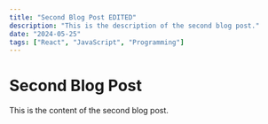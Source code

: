 ```yaml
---
title: "Second Blog Post EDITED"
description: "This is the description of the second blog post."
date: "2024-05-25"
tags: ["React", "JavaScript", "Programming"]
---
```


# Second Blog Post

This is the content of the second blog post.